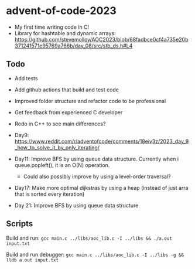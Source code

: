 # advent-of-code-2023
- My first time writing code in C!
- Library for hashtable and dynamic arrays: https://github.com/stevemolloy/AOC2023/blob/68fadbce0cf4a735e20b371241571e95769a766b/day_08/src/stb_ds.h#L4

## Todo
- Add tests
- Add github actions that build and test code
- Improved folder structure and refactor code to be professional
- Get feedback from experienced C developer
- Redo in C++ to see main differences?

- Day9: https://www.reddit.com/r/adventofcode/comments/18eiv3z/2023_day_9_how_to_solve_it_by_only_iterating/
- Day11: Improve BFS by using queue data structure. Currently when i queue.popleft(), it is an O(N) operation.
    - Could also possibly improve by using a level-order traversal?
- Day17: Make more optimal dijkstras by using a heap (instead of just arra that is sorted every iteration)
- Day 21: Improve BFS by using queue data structure

## Scripts
Build and run:
`gcc main.c ../libs/aoc_lib.c -I ../libs && ./a.out input.txt`

Build and run debugger:
`gcc main.c ../libs/aoc_lib.c -I ../libs -g && lldb a.out input.txt`

 
